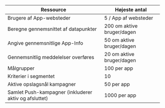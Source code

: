 Ressource|Højeste antal
---|---
Brugere af App-websteder|5 / App af websteder
Beregne gennemsnittet af datapunkter|200 om aktive bruger/dagen
Angive gennemsnitlige App-Info|50 om aktive bruger/dagen
Gennemsnitlig meddelelser overføres|20 om aktive bruger/dagen
Målgrupper|100 per app
Kriterier i segmentet|10
Aktive opslagsnål kampagner|50 per app
Samlet Push-kampagner (inkluderer aktiv og afsluttet)|1000 per app
